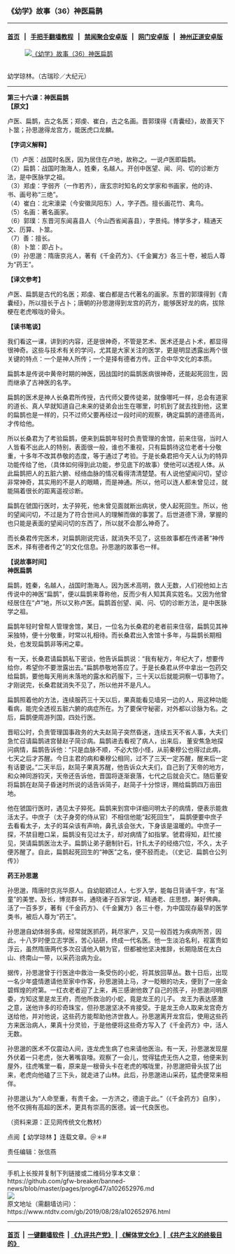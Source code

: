 ### 《幼学》故事（36）神医扁鹊
------------------------

#### [首页](https://github.com/gfw-breaker/banned-news/blob/master/README.md) &nbsp;&nbsp;|&nbsp;&nbsp; [手把手翻墙教程](https://github.com/gfw-breaker/guides/wiki) &nbsp;&nbsp;|&nbsp;&nbsp; [禁闻聚合安卓版](https://github.com/gfw-breaker/bn-android) &nbsp;&nbsp;|&nbsp;&nbsp; [网门安卓版](https://github.com/oGate2/oGate) &nbsp;&nbsp;|&nbsp;&nbsp; [神州正道安卓版](https://github.com/SzzdOgate/update) 



<div><div class="featured_image">
 <a href="https://i.ntdtv.com/assets/uploads/2019/08/2019-07-25_113650-1.jpg" target="_blank">
  <figure>
   <img alt="《幼学》故事（36）神医扁鹊" src="https://i.ntdtv.com/assets/uploads/2019/08/2019-07-25_113650-1-800x450.jpg"/>
  </figure><br/>
 </a>
 <span class="caption">
  幼学琼林。（古瑞珍／大纪元）
 </span>
</div>
</div><hr/><div><div class="post_content" itemprop="articleBody">
 <p>
  <strong>
   第三十六课：神医扁鹊
   <br/>
   【原文】
  </strong>
 </p>
 <p>
  卢医、扁鹊，古之名医；郑虔、崔白，古之名画。晋郭璞得《青囊经》，故善天下卜筮；孙思邈得龙宫方，能医虎口龙麟。
 </p>
 <p>
  <strong>
   【字词义解释】
  </strong>
 </p>
 <p>
  （1）卢医：战国时名医，因为居住在卢地，故称之。一说卢医即扁鹊。
  <br/>
  （2）扁鹊：战国时渤海人，姓秦，名越人。开创中医望、闻、问、切的诊断方法，是中医脉学之祖。
  <br/>
  （3）郑虔：字弱齐（一作若齐），唐玄宗时知名的文学家和书画家，他的诗、书、画号称“三绝”。
  <br/>
  （4）崔白：北宋濠梁（今安徽凤阳东）人，字子西。擅长画花竹、禽鸟。
  <br/>
  （5）名画：著名画家。
  <br/>
  （6）郭璞：东晋河东闻喜县人（今山西省闻喜县），字景纯。博学多才，精通天文、历算、卜筮。
  <br/>
  （7）善：擅长。
  <br/>
  （8）卜筮：即占卜。
  <br/>
  （9）孙思邈：隋唐京兆人，著有《千金药方》、《千金翼方》各三十卷，被后人尊为“药王”。
 </p>
 <p>
  <strong>
   【译文参考】
  </strong>
 </p>
 <p>
  卢医、扁鹊是古代的名医；郑虔、崔白都是古代著名的画家。东晋的郭璞得到《青囊经》，所以擅长于占卜；唐朝的孙思邈得到龙宫的药方，能够医好龙的病，拔除梗在老虎喉咙的骨头。
 </p>
 <p>
  <strong>
   【读书笔谈】
  </strong>
 </p>
 <p>
  我们看这一课，讲到的内容，还是很神奇，不管是艺术、医术还是占卜术，都显得很神奇。这些与技术有关的学问，尤其是大家关注的医学，更是明显透露出两个很关键的特点：一个是神人所传；一个是择有德者方传。正合中华文化的本质。
 </p>
 <p>
  扁鹊本是传说中黄帝时期的神医，因战国时的扁鹊医病很神奇，还能起死回生，因而继承了古神医的名字。
 </p>
 <p>
  扁鹊的医术是神人长桑君所传授，古代师父要传徒弟，就像哪吒一样，总会有道家的道长、真人早就知道自己未来的徒弟会出生在哪里，时机到了就去找到他，这里的扁鹊也是一样的，只不过师父要再经过一段时间的观察，确定扁鹊的道德高尚，才传给他。
 </p>
 <p>
  所以长桑君为了考验扁鹊，便来到扁鹊年轻时负责管理的舍馆，前来住宿，当时人人皆看不出此人的特别，表面很一般，谁也不重视，只有扁鹊待这位老者十分敬重，十多年不改其恭敬的态度，等于通过了考验。于是长桑君把今天人认为的特异功能传给了他，（具体如何得到此功能，参见底下的故事）使他可以透视人体。从此扁鹊把人的五脏六腑、经络血脉的情况看得清清楚楚。有人说他望闻问切，望诊非常神奇，其实用的不是人的眼睛，而是神通。所以，他可以连人都未曾见过，就能隔着很长的距离遥视诊断。
 </p>
 <p>
  扁鹊在虢国行医时，太子猝死，他未曾见面就断出病状，使人起死回生。所以，他的望闻问切，不过是为了符合世间人的理解而做的事罢了。后世道德下滑，掌握的也只能是表面的望闻问切的东西了，所以就不会那么神奇了。
 </p>
 <p>
  而长桑君传完医术，对扁鹊刚说完话，就消失不见了，这些故事都在传递著“神传医术，择有德者传之”的文化信息。孙思邈的故事也一样。
 </p>
 <p>
  <strong>
   【说故事时间】
   <br/>
   神医扁鹊
  </strong>
 </p>
 <p>
  扁鹊，姓秦，名越人，战国时渤海人。因为医术高明，救人无数，人们视他如上古传说中的神医“扁鹊”，便以扁鹊来尊称他，反而少有人知其真实姓名。又因为他曾经居住在“卢”地，所以又称卢医。扁鹊首创望、闻、问、切的诊断方法，是中医脉学之祖。
 </p>
 <p>
  扁鹊年轻时曾帮人管理舍馆，某日，一位名为长桑君的老者前来住宿，扁鹊见其神采独特，便十分敬重，时常以礼相待。而长桑君出入舍馆十多年，与扁鹊长期相处，也发现扁鹊非等闲之辈。
 </p>
 <p>
  有一天，长桑君请扁鹊私下密谈，他告诉扁鹊说：“我有秘方，年纪大了，想要传给你，希望你不要泄露出去。”扁鹊恭敬地答应了。于是长桑君从怀中拿出一包药交给扁鹊，要他每天用尚未落地的露水和药服下，三十天以后就能洞察一切事物了。才刚说完，长桑君就消失不见了，所以他并不是凡人。
 </p>
 <p>
  扁鹊照着他的方法，连续服药三十天以后，果真能看见墙另一边的人，用这种功能看病，能完全透视五脏六腑的病症所在。为了要保守秘密，对外都以诊脉为名。之后，扁鹊便周游列国，四处行医。
 </p>
 <p>
  晋昭公时，负责管理国事政务的大夫赵简子突然昏迷，连续五天不省人事，大夫们急忙召请扁鹊进宫替赵子简诊病。扁鹊进去看视了病人，出来后， 董安焦急地探问病情，扁鹊告诉他：“只是血脉不顺，不必大惊小怪，从前秦穆公也得过此病，七天之后才苏醒。今日主君的病和秦穆公相同，过不了三天一定苏醒，醒来后一定有话要说。”二天半后，赵简子果真苏醒，他告诉众大夫们，自己到了天帝的地方，和众神同游钧天，天帝还告诉他，晋国将逐渐衰落，七代之后就会灭亡。随后董安将扁鹊在赵简子昏迷时所说的话告诉简子，赵简子十分惊讶，赐给扁鹊四万亩田地。
 </p>
 <p>
  他在虢国行医时，遇见太子猝死。扁鹊来到宫中详细问明太子的病情，便表示能救活太子。中庶子（太子身旁的侍从官）不相信他能“起死回生”， 扁鹊便要中庶子去看看太子，太子的耳朵该有声响，鼻孔该会张大，下身该是温暖的。中庶子一探，不禁目瞪口呆，扁鹊没有见过太子，却对病情了如指掌。虢君得知，赶忙接见，哭请扁鹊医治太子。扁鹊让弟子磨制针石，针扎太子的经络穴位，不久，太子便苏醒了。自此，扁鹊起死回生的“神医”之名，便不胫而走。（《史记．扁鹊仓公列传》）
 </p>
 <p>
  <strong>
   药王孙思邈
  </strong>
 </p>
 <p>
  孙思邈，隋唐时京兆华原人。自幼聪颖过人，七岁入学，能每日背诵千字，有“圣童”的美誉。及长，博览群书，通晓诸子百家学说，精通老、庄思想，兼好佛典。活了一百多岁，著有《千金药方》、《千金翼方》各三十卷，为中国现存最早的医学类书，被后人尊为“药王”。
 </p>
 <p>
  孙思邈自幼体弱多病，经常就医抓药，耗尽家产，又见一般百姓为疾病所苦，因此，十八岁时便立志学医，苦心钻研，终成一代名医。他一生淡泊名利，视富贵如浮云，虽然隋唐两代多次召请他入朝为官，但都被他坚决推辞，长期隐居在太白山、终南山一带，以采药治病为业。
 </p>
 <p>
  据传，孙思邈曾于行医途中救治一条受伤的小蛇，将其放回草丛。数十日后，出现一名少年盛情邀请他至家中作客，孙思邈骑上马，才一眨眼的功夫，便到了一座金碧辉煌的府第。一红衣老者迎了上来，再三感谢他救了自己的孩子，孙思邈问明原委，方知这里是龙王府，而他所救治的小蛇，竟是龙王的儿子。 龙王为表达感激之意，送他许多的珍奇珠宝，但孙思邈坚决不肯接受。于是龙王命人取来龙宫奇方送给他，并对他说，这些药方能帮助他济世救人。孙思邈离开龙宫后，使用这些药方来医治病人，果真十分灵验，于是他便将这些奇方写入了《千金药方》中，活人无数。
 </p>
 <p>
  孙思邈的医术不仅震动人间，连龙虎生病了也来请他医治。有一天，孙思邈发现屋外伏着一只老虎，张大著嘴哀嚎。观察了一会儿，觉得猛虎无伤人之意，他便来到屋外，往虎嘴里一看，原来是一根骨头卡在老虎的喉咙里，孙思邈把骨头拔了出来，老虎向他磕了三下头，就走进了山林。此后，孙思邈进山采药，猛虎便常来相伴。
 </p>
 <p>
  孙思邈认为“人命至重，有贵千金。一方济之，德逾于此。”（《千金药方》自序），他不仅拥有高超的医术，更具有崇高的医德。诚一代良医也。
 </p>
 <p>
  （资料来源：正见网传统文化教材）
 </p>
 <p>
  点阅【
  <ok href="https://www.ntdtv.com/gb/幼学琼林.htm">
   幼学琼林
  </ok>
  】连载文章。＠＊#
 </p>
 <p>
  责任编辑：张信燕
 </p>
 <div class="single_ad">
 </div>
</div>
</div>
<hr/>
手机上长按并复制下列链接或二维码分享本文章：<br/>
https://github.com/gfw-breaker/banned-news/blob/master/pages/prog647/a102652976.md <br/>
<a href='https://github.com/gfw-breaker/banned-news/blob/master/pages/prog647/a102652976.md'><img src='https://github.com/gfw-breaker/banned-news/blob/master/pages/prog647/a102652976.md.png'/></a> <br/>
原文地址（需翻墙访问）：https://www.ntdtv.com/gb/2019/08/28/a102652976.html


------------------------
#### [首页](https://github.com/gfw-breaker/banned-news/blob/master/README.md) &nbsp;|&nbsp; [一键翻墙软件](https://github.com/gfw-breaker/nogfw/blob/master/README.md) &nbsp;| [《九评共产党》](https://github.com/gfw-breaker/9ping.md/blob/master/README.md#九评之一评共产党是什么) | [《解体党文化》](https://github.com/gfw-breaker/jtdwh.md/blob/master/README.md) | [《共产主义的终极目的》](https://github.com/gfw-breaker/gczydzjmd.md/blob/master/README.md)


<img src='http://gfw-breaker.win/banned-news/pages/prog647/a102652976.md' width='0px' height='0px'/>